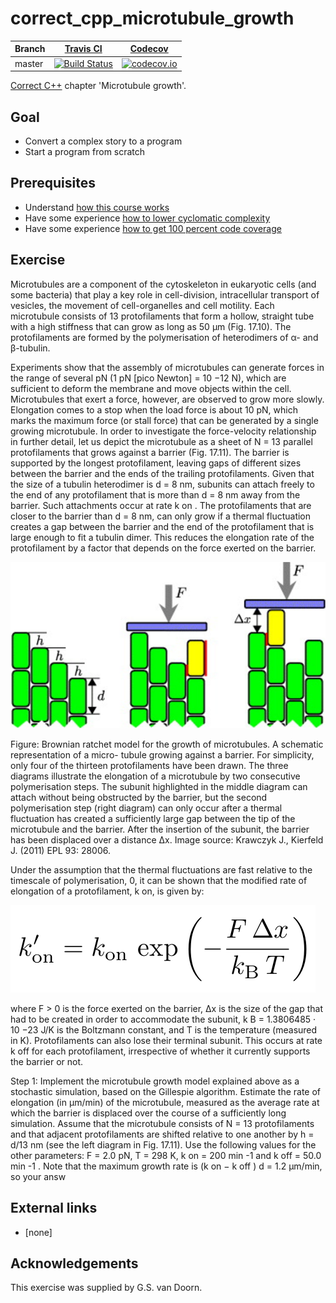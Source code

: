 # correct_cpp_microtubule_growth

Branch|[Travis CI](https://travis-ci.org)|[Codecov](https://www.codecov.io)
---|---|---
master|[![Build Status](https://travis-ci.org/richelbilderbeek/correct_cpp_microtubule_growth.svg?branch=master)](https://travis-ci.org/richelbilderbeek/correct_cpp_microtubule_growth)|[![codecov.io](https://codecov.io/github/richelbilderbeek/correct_cpp_microtubule_growth/coverage.svg?branch=master)](https://codecov.io/github/richelbilderbeek/correct_cpp_microtubule_growth/branch/master)

[Correct C++](https://github.com/richelbilderbeek/correct_cpp) chapter 'Microtubule growth'.

## Goal

 * Convert a complex story to a program 
 * Start a program from scratch

## Prerequisites

 * Understand [how this course works](https://github.com/richelbilderbeek/correct_cpp/blob/master/doc/how_this_course_works.md)
 * Have some experience [how to lower cyclomatic complexity](https://github.com/richelbilderbeek/correct_cpp/blob/master/doc/lower_cyclomatic_complexity.md)
 * Have some experience [how to get 100 percent code coverage](https://github.com/richelbilderbeek/correct_cpp/blob/master/doc/get_100_percent_code_coverage.md)

## Exercise


Microtubules are a component of the cytoskeleton in eukaryotic cells (and some bacteria) that play a key
role in cell-division, intracellular transport of vesicles, the movement of cell-organelles and cell motility.
Each microtubule consists of 13 protofilaments that form a hollow, straight tube with a high stiffness
that can grow as long as 50 μm (Fig. 17.10). The protofilaments are formed by the polymerisation of
heterodimers of α- and β-tubulin.

Experiments show that the assembly of microtubules can generate forces in the range of several pN
(1 pN [pico Newton] = 10 −12 N), which are sufficient to deform the membrane and move objects within
the cell. Microtubules that exert a force, however, are observed to grow more slowly. Elongation comes
to a stop when the load force is about 10 pN, which marks the maximum force (or stall force) that can
be generated by a single growing microtubule.
In order to investigate the force-velocity relationship in further detail, let us depict the microtubule
as a sheet of N = 13 parallel protofilaments that grows against a barrier (Fig. 17.11). The barrier is
supported by the longest protofilament, leaving gaps of different sizes between the barrier and the ends
of the trailing protofilaments. Given that the size of a tubulin heterodimer is d = 8 nm, subunits can
attach freely to the end of any protofilament that is more than d = 8 nm away from the barrier. Such
attachments occur at rate k on . The protofilaments that are closer to the barrier than d = 8 nm, can only
grow if a thermal fluctuation creates a gap between the barrier and the end of the protofilament that is
large enough to fit a tubulin dimer. This reduces the elongation rate of the protofilament by a factor
that depends on the force exerted on the barrier.

![Figure](Figure.png)

Figure: Brownian ratchet model for the growth of microtubules. A schematic representation of a micro-
tubule growing against a barrier. For simplicity, only four of the thirteen protofilaments have been drawn.
The three diagrams illustrate the elongation of a microtubule by two consecutive polymerisation steps. The
subunit highlighted in the middle diagram can attach without being obstructed by the barrier, but the second
polymerisation step (right diagram) can only occur after a thermal fluctuation has created a sufficiently large
gap between the tip of the microtubule and the barrier. After the insertion of the subunit, the barrier has been
displaced over a distance ∆x. Image source: Krawczyk J., Kierfeld J. (2011) EPL 93: 28006.

Under the assumption that the thermal fluctuations are fast relative to the timescale of polymerisation,
0, it can be shown that the modified rate of elongation of a protofilament, k on, 
is given by:

![Equation](Equation.png)

where F > 0 is the force exerted on the barrier, ∆x is the size of the gap that had to be created in
order to accommodate the subunit, k B = 1.3806485 · 10 −23 J/K is the Boltzmann constant, and T is the
temperature (measured in K). Protofilaments can also lose their terminal subunit. This occurs at rate
k off for each protofilament, irrespective of whether it currently supports the barrier or not.


Step 1: Implement the microtubule growth model explained above as a stochastic simulation, based
on the Gillespie algorithm. Estimate the rate of elongation (in μm/min) of the microtubule, measured
as the average rate at which the barrier is displaced over the course of a sufficiently long simulation.
Assume that the microtubule consists of N = 13 protofilaments and that adjacent protofilaments are
shifted relative to one another by h = d/13 nm (see the left diagram in Fig. 17.11). Use the following
values for the other parameters: F = 2.0 pN, T = 298 K, k on = 200 min -1 and k off = 50.0 min -1 . Note
that the maximum growth rate is (k on − k off ) d = 1.2 μm/min, so your answ

## External links

 * [none]

## Acknowledgements

This exercise was supplied by G.S. van Doorn.